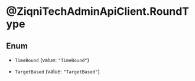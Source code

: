 # @ZiqniTechAdminApiClient.RoundType

## Enum


* `TimeBound` (value: `"TimeBound"`)

* `TargetBased` (value: `"TargetBased"`)


